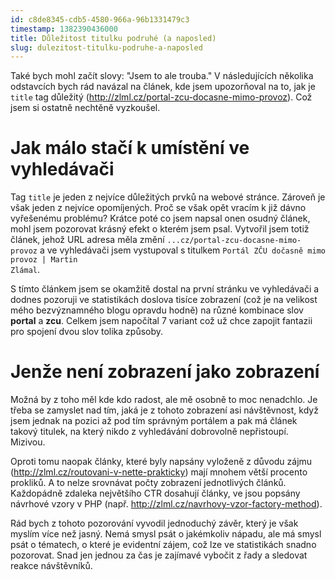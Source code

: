 ```yaml
---
id: c8de8345-cdb5-4580-966a-96b1331479c3
timestamp: 1382390436000
title: Důležitost titulku podruhé (a naposled)
slug: dulezitost-titulku-podruhe-a-naposled
---
```

Také bych mohl začít slovy: "Jsem to ale trouba." V následujících několika odstavcích bych rád navázal na článek, kde jsem upozorňoval na to, jak je <code>title</code> tag důležitý (http://zlml.cz/portal-zcu-docasne-mimo-provoz). Což jsem si ostatně nechtěně vyzkoušel.

# Jak málo stačí k umístění ve vyhledávači

Tag <code>title</code> je jeden z nejvíce důležitých prvků na webové stránce. Zároveň je však jeden z nejvíce opomíjených. Proč se však opět vracím k již dávno vyřešenému problému? Krátce poté co jsem napsal onen osudný článek, mohl jsem pozorovat krásný efekt o kterém jsem psal. Vytvořil jsem totiž článek, jehož URL adresa měla změní <code>...cz/portal-zcu-docasne-mimo-provoz</code> a ve vyhledávači jsem vystupoval s titulkem <code>Portál ZČU dočasně mimo provoz | Martin Zlámal</code>.

S tímto článkem jsem se okamžitě dostal na první stránku ve vyhledávači a dodnes pozoruji ve statistikách doslova tisíce zobrazení (což je na velikost mého bezvýznamného blogu opravdu hodně) na různé kombinace slov **portal** a **zcu**. Celkem jsem napočítal 7 variant což už chce zapojit fantazii pro spojení dvou slov tolika způsoby.

# Jenže není zobrazení jako zobrazení

Možná by z toho měl kde kdo radost, ale mě osobně to moc nenadchlo. Je třeba se zamyslet nad tím, jaká je z tohoto zobrazení asi návštěvnost, když jsem jednak na pozici až pod tím správným portálem a pak má článek takový titulek, na který nikdo z vyhledávání dobrovolně nepřistoupí. Mizivou.

Oproti tomu naopak články, které byly napsány vyloženě z důvodu zájmu (http://zlml.cz/routovani-v-nette-prakticky) mají mnohem větší procento prokliků. A to nelze srovnávat počty zobrazení jednotlivých článků. Každopádně zdaleka největšího CTR dosahují články, ve jsou popsány návrhové vzory v PHP (např. http://zlml.cz/navrhovy-vzor-factory-method).

Rád bych z tohoto pozorování vyvodil jednoduchý závěr, který je však myslím více než jasný. Nemá smysl psát o jakémkoliv nápadu, ale má smysl psát o tématech, o které je evidentní zájem, což lze ve statistikách snadno pozorovat. Snad jen jednou za čas je zajímavé vybočit z řady a sledovat reakce návštěvníků.